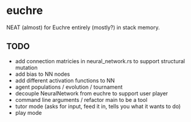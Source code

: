 # euchre
NEAT (almost) for Euchre entirely (mostly?) in stack memory.

## TODO
- add connection matricies in neural_network.rs to support structural mutation
- add bias to NN nodes
- add different activation functions to NN
- agent populations / evolution / tournament
- decouple NeuralNetwork from euchre to support user player
- command line arguments / refactor main to be a tool
- tutor mode (asks for input, feed it in, tells you what it wants to do)
- play mode
